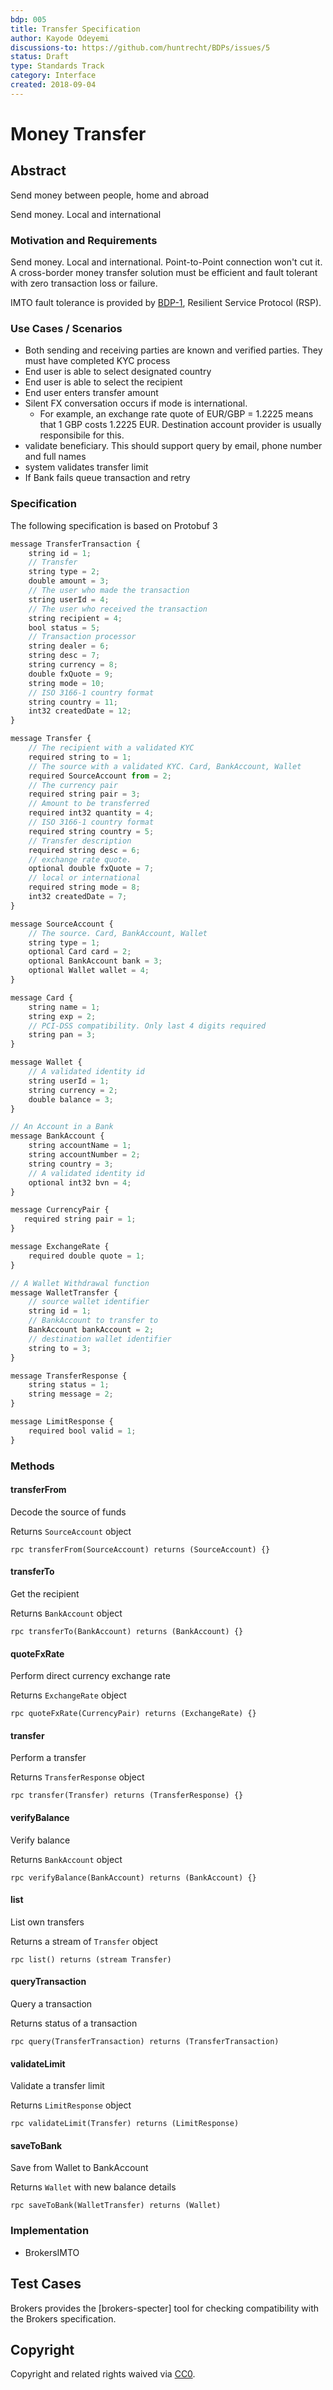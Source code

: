 ```yaml
---
bdp: 005
title: Transfer Specification
author: Kayode Odeyemi
discussions-to: https://github.com/huntrecht/BDPs/issues/5
status: Draft
type: Standards Track
category: Interface
created: 2018-09-04
---
```

# Money Transfer

## Abstract
Send money between people, home and abroad

Send money. Local and international

### Motivation and Requirements

Send money. Local and international. Point-to-Point connection won't cut it. A
cross-border money transfer solution must be efficient and fault tolerant with
zero transaction loss or failure.

IMTO fault tolerance is provided by <a href="BDPs/bdp-001.md">BDP-1</a>,
Resilient Service Protocol (RSP). 

### Use Cases / Scenarios
- Both sending and receiving parties are known and verified parties. They must
    have completed KYC process
- End user is able to select designated country
- End user is able to select the recipient
- End user enters transfer amount
- Silent FX conversation occurs if mode is international. 
    - For example, an exchange rate quote of EUR/GBP = 1.2225 means that 1 GBP
        costs 1.2225 EUR. Destination account provider is usually responsibile
        for this.
- validate beneficiary. This should support query by email, phone number and
    full names
- system validates transfer limit
- If Bank fails queue transaction and retry

### Specification

The following specification is based on Protobuf 3

``` js
message TransferTransaction {
    string id = 1;
    // Transfer
    string type = 2;
    double amount = 3;
    // The user who made the transaction
    string userId = 4;
    // The user who received the transaction
    string recipient = 4;
    bool status = 5;
    // Transaction processor
    string dealer = 6;
    string desc = 7;
    string currency = 8;
    double fxQuote = 9;
    string mode = 10;
    // ISO 3166-1 country format
    string country = 11;
    int32 createdDate = 12;
}

message Transfer {
    // The recipient with a validated KYC 
    required string to = 1;
    // The source with a validated KYC. Card, BankAccount, Wallet
    required SourceAccount from = 2;
    // The currency pair
    required string pair = 3;
    // Amount to be transferred
    required int32 quantity = 4;
    // ISO 3166-1 country format
    required string country = 5;
    // Transfer description
    required string desc = 6;
    // exchange rate quote.
    optional double fxQuote = 7;
    // local or international
    required string mode = 8;
    int32 createdDate = 7;
}

message SourceAccount {
    // The source. Card, BankAccount, Wallet
    string type = 1;
    optional Card card = 2;
    optional BankAccount bank = 3;
    optional Wallet wallet = 4;
}

message Card {
    string name = 1;
    string exp = 2;
    // PCI-DSS compatibility. Only last 4 digits required
    string pan = 3;
}

message Wallet {
    // A validated identity id
    string userId = 1;
    string currency = 2;
    double balance = 3;
}

// An Account in a Bank
message BankAccount {
    string accountName = 1;
    string accountNumber = 2;
    string country = 3;
    // A validated identity id
    optional int32 bvn = 4;
}

message CurrencyPair {
   required string pair = 1; 
}

message ExchangeRate {
    required double quote = 1;
}

// A Wallet Withdrawal function
message WalletTransfer {
    // source wallet identifier
    string id = 1;
    // BankAccount to transfer to
    BankAccount bankAccount = 2;
    // destination wallet identifier
    string to = 3;
}

message TransferResponse {
    string status = 1;
    string message = 2;
}

message LimitResponse {
    required bool valid = 1;
}
```

### Methods

#### transferFrom 

Decode the source of funds

Returns `SourceAccount` object

`rpc transferFrom(SourceAccount) returns (SourceAccount) {}`

#### transferTo 

Get the recipient

Returns `BankAccount` object

`rpc transferTo(BankAccount) returns (BankAccount) {}`

#### quoteFxRate

Perform direct currency exchange rate

Returns `ExchangeRate` object

`rpc quoteFxRate(CurrencyPair) returns (ExchangeRate) {}`

#### transfer 

Perform a transfer

Returns `TransferResponse` object

`rpc transfer(Transfer) returns (TransferResponse) {}`

#### verifyBalance

Verify balance

Returns `BankAccount` object

`rpc verifyBalance(BankAccount) returns (BankAccount) {}`

#### list 

List own transfers

Returns a stream of `Transfer` object

`rpc list() returns (stream Transfer)`

#### queryTransaction

Query a transaction

Returns status of a transaction

`rpc query(TransferTransaction) returns (TransferTransaction)`

#### validateLimit

Validate a transfer limit

Returns `LimitResponse` object

`rpc validateLimit(Transfer) returns (LimitResponse)`

#### saveToBank

Save from Wallet to BankAccount

Returns `Wallet` with new balance details

`rpc saveToBank(WalletTransfer) returns (Wallet)`


### Implementation
- BrokersIMTO

## Test Cases
Brokers provides the [brokers-specter] tool for checking compatibility with the Brokers specification.

## Copyright
Copyright and related rights waived via
[CC0](https://creativecommons.org/publicdomain/zero/1.0/).
